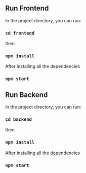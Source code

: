 ## Run Frontend

In the project directory, you can run:

### `cd frontend`

then

### `npm install`

After installing all the dependencies

### `npm start`


## Run Backend

In the project directory, you can run:

### `cd backend`

then

### `npm install`

After installing all the dependencies

### `npm start`

